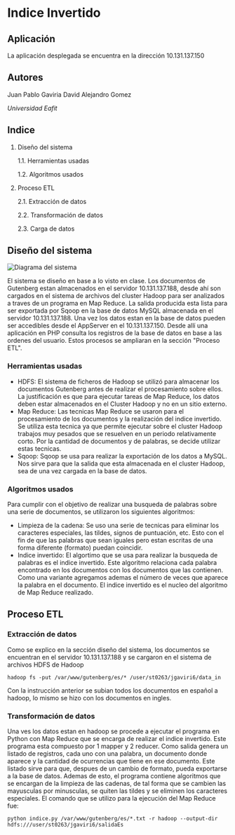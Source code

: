 # Indice Invertido

## Aplicación
La aplicación desplegada se encuentra en la dirección 10.131.137.150

## Autores
Juan Pablo Gaviria
David Alejandro Gomez

*Universidad Eafit*

## Indice
1. Diseño del sistema

	1.1. Herramientas usadas

	1.2. Algoritmos usados

2. Proceso ETL

	2.1. Extracción de datos

	2.2. Transformación de datos

	2.3. Carga de datos

## Diseño del sistema
![Diagrama del sistema](http://fotos.subefotos.com/7035e589f4d8d2e5636e07aad427bbe9o.png "Diagrama del sistema")

  El sistema se diseño en base a lo visto en clase. Los documentos de Gutenberg estan almacenados en el servidor 10.131.137.188, desde ahí son cargados en el sistema de archivos del cluster Hadoop para ser analizados a traves de un programa en Map Reduce. La salida producida esta lista para ser exportada por Sqoop en la base de datos MySQL almacenada en el servidor 10.131.137.188. Una vez los datos estan en la base de datos pueden ser accedibles desde el AppServer en el 10.131.137.150. Desde allí una aplicación en PHP consulta los registros de la base de datos en base a las ordenes del usuario. Estos procesos se ampliaran en la sección "Proceso ETL".

### Herramientas usadas
* HDFS: El sistema de ficheros de Hadoop se utilizó para almacenar los documentos Gutenberg antes de realizar el procesamiento sobre ellos. La justificación es que para ejecutar tareas de Map Reduce, los datos deben estar almacenados en el Cluster Hadoop y no en un sitio externo.
* Map Reduce: Las tecnicas Map Reduce se usaron para el procesamiento de los documentos y la realización del indice invertido. Se utiliza esta tecnica ya que permite ejecutar sobre el cluster Hadoop trabajos muy pesados que se resuelven en un periodo relativamente corto. Por la cantidad de documentos y de palabras, se decide utilizar estas tecnicas.
* Sqoop: Sqoop se usa para realizar la exportación de los datos a MySQL. Nos sirve para que la salida que esta almacenada en el cluster Hadoop, sea de una vez cargada en la base de datos.

### Algoritmos usados
Para cumplir con el objetivo de realizar una busqueda de palabras sobre una serie de documentos, se utilizaron los siguientes algoritmos:
* Limpieza de la cadena: Se uso una serie de tecnicas para eliminar los caracteres especiales, las tildes, signos de puntuación, etc. Esto con el fin de que las palabras que sean iguales pero estan escritas de una forma diferente (formato) puedan coincidir.
* Indice invertido: El algortimo que se usa para realizar la busqueda de palabras es el indice invertido. Este algoritmo relaciona cada palabra encontrado en los documentos con los documentos que las contienen. Como una variante agregamos ademas el número de veces que aparece la palabra en el documento. El indice invertido es el nucleo del algoritmo de Map Reduce realizado.

## Proceso ETL

### Extracción de datos
Como se explico en la sección diseño del sistema, los documentos se encuentran en el servidor 10.131.137.188 y se cargaron en el sistema de archivos HDFS de Hadoop

`hadoop fs -put /var/www/gutenberg/es/* /user/st0263/jgaviri6/data_in`

Con la instrucción anterior se subian todos los documentos en español a hadoop, lo mismo se hizo con los documentos en ingles.

### Transformación de datos
Una ves los datos estan en hadoop se procede a ejecutar el programa en Python con Map Reduce que se encarga de realizar el indice invertido. Este programa esta compuesto por 1 mapper y 2 reducer. Como salida genera un listado de registros, cada uno con una palabra, un documento donde aparece y la cantidad de ocurrencias que tiene en ese documento. Este listado sirve para que, despues de un cambio de formato, pueda exportarse a la base de datos.
Ademas de esto, el programa contiene algoritmos que se encargan de la limpieza de las cadenas, de tal forma que se cambien las mayusculas por minusculas, se quiten las tildes y se eliminen los caracteres especiales.
El comando que se utilizo para la ejecución del Map Reduce fue:

`python indice.py /var/www/gutenberg/es/*.txt -r hadoop --output-dir hdfs:///user/st0263/jgaviri6/salidaEs`